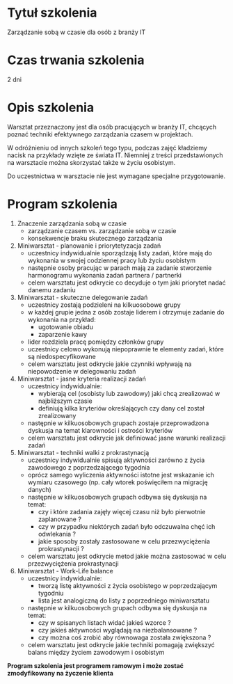 # Tytuł szkolenia

Zarządzanie sobą w czasie dla osób z branży IT

# Czas trwania szkolenia

2 dni

# Opis szkolenia

Warsztat przeznaczony jest dla osób pracujących w branży IT, chcących poznać techniki efektywnego zarządzania czasem w projektach. 

W odróżnieniu od innych szkoleń tego typu, podczas zajęć kładziemy nacisk na przykłady wzięte ze świata IT. Niemniej z treści przedstawionych na warsztacie można skorzystać także w życiu osobistym.

Do uczestnictwa w warsztacie nie jest wymagane specjalne przygotowanie.

# Program szkolenia

1. Znaczenie zarządzania sobą w czasie
    - zarządzanie czasem vs. zarządzanie sobą w czasie
    - konsekwencje braku skutecznego zarządzania      
2. Miniwarsztat - planowanie i priorytetyzacja zadań
   - uczestnicy indywidualnie sporządzają listy zadań, które mają do wykonania w swojej codziennej pracy lub życiu osobistym
   - następnie osoby pracując w parach mają za zadanie stworzenie harmonogramu wykonania zadań partnera / partnerki 
   - celem warsztatu jest odkrycie co decyduje o tym jaki priorytet nadać danemu zadaniu
3. Miniwarsztat - skuteczne delegowanie zadań
   - uczestnicy zostają podzieleni na kilkuosobowe grupy
   - w każdej grupie jedna z osób zostaje liderem i otrzymuje zadanie do wykonania na przykład:
       - ugotowanie obiadu
       - zaparzenie kawy
   - lider rozdziela pracę pomiędzy członków grupy
   - uczestnicy celowo wykonują niepoprawnie te elementy zadań, które są niedospecyfikowane
   - celem warsztatu jest odkrycie jakie czynniki wpływają na niepowodzenie w delegowaniu zadań
4. Miniwarsztat - jasne kryteria realizacji zadań
   - uczestnicy indywidualnie:
       - wybierają cel (osobisty lub zawodowy) jaki chcą zrealizować w najbliższym czasie
       - definiują kilka kryteriów określających czy dany cel został zrealizowany 
   - następnie w kilkuosobowych grupach zostaje przeprowadzona dyskusja na temat klarowności i ostrości kryteriów
   - celem warsztatu jest odkrycie jak definiować jasne warunki realizacji zadań
5. Miniwarsztat - techniki walki z prokrastynacją 
   - uczestnicy indywidualnie spisują aktywności zarówno z życia zawodowego z poprzedzającego tygodnia
   - oprócz samego wyliczenia aktywności istotne jest wskazanie ich wymiaru czasowego (np. cały wtorek poświęciłem na migrację danych)
   - następnie w kilkuosobowych grupach odbywa się dyskusja na temat:
       - czy i które zadania zajęły więcej czasu niż było pierwotnie zaplanowane ?
       - czy w przypadku niektórych zadań było odczuwalna chęć ich odwlekania ?
       - jakie sposoby zostały zastosowane w celu przezwyciężenia prokrastynacji ?
   - celem warsztatu jest odkrycie metod jakie można zastosować w celu przezwyciężenia prokrastynacji
6. Miniwarsztat - Work-Life balance
    - uczestnicy indywidualnie:
        - tworzą listę aktywności z życia osobistego w poprzedzającym tygodniu
        - lista jest analogiczną do listy z poprzedniego miniwarsztatu
    - następnie w kilkuosobowych grupach odbywa się dyskusja na temat:
        - czy w spisanych listach widać jakieś wzorce ?
        - czy jakieś aktywności wyglądają na niezbalansowane ?
        - czy można coś zrobić aby równowaga została zwiększona ?
    - celem warsztatu jest odkrycie jakie techniki pomagają zwiększyć balans między życiem zawodowym i osobistym

**Program szkolenia jest programem ramowym i może zostać zmodyfikowany na życzenie klienta**